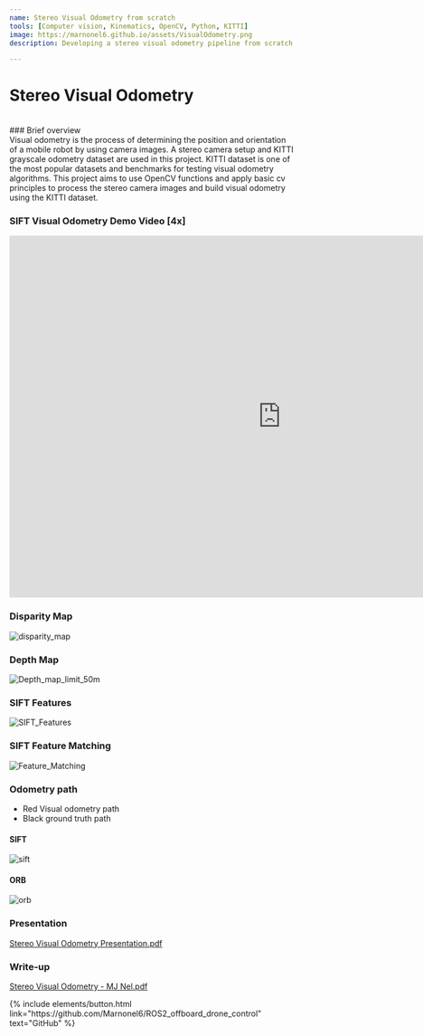 ```yaml
---
name: Stereo Visual Odometry from scratch
tools: [Computer vision, Kinematics, OpenCV, Python, KITTI]
image: https://marnonel6.github.io/assets/VisualOdometry.png
description: Developing a stereo visual odometry pipeline from scratch.

---
```


# Stereo Visual Odometry

<br>
### Brief overview
<br>
Visual odometry is the process of determining the position and orientation of a mobile robot by using camera images. A stereo camera setup and KITTI grayscale odometry dataset are used in this project.
KITTI dataset is one of the most popular datasets and benchmarks for testing visual odometry algorithms. This project aims to use OpenCV functions and apply basic cv principles to process the stereo 
camera images and build visual odometry using the KITTI dataset.

### SIFT Visual Odometry Demo Video [4x]
<iframe width="960" height="640" src="https://www.youtube.com/embed/XMeyRDLE4K4?si=ENV-ZfgACNpz-pgL" title="YouTube video player" frameborder="0" allow="accelerometer; autoplay; clipboard-write; encrypted-media; gyroscope; picture-in-picture; web-share" allowfullscreen></iframe>

### Disparity Map
![disparity_map](https://github.com/Marnonel6/marnonel6.github.io/assets/60977336/29e18797-8492-4a89-a7e0-6c274891e3a2)

### Depth Map
![Depth_map_limit_50m](https://github.com/Marnonel6/marnonel6.github.io/assets/60977336/366a4a37-f0df-4a07-b14f-688988b5fdf7)

### SIFT Features
![SIFT_Features](https://github.com/Marnonel6/marnonel6.github.io/assets/60977336/010f0166-ff7e-4a0f-ac7c-ebf2c003bf30)

### SIFT Feature Matching
![Feature_Matching](https://github.com/Marnonel6/marnonel6.github.io/assets/60977336/e5bcdd1a-d7f8-4b06-924a-66b24eb8a502)

### Odometry path
- Red Visual odometry path
- Black ground truth path

#### SIFT
![sift](https://github.com/Marnonel6/marnonel6.github.io/assets/60977336/6079b188-07c5-4fce-ba07-d598dfbd67d5)

#### ORB
![orb](https://github.com/Marnonel6/marnonel6.github.io/assets/60977336/d17fe740-41fe-4e64-a29a-93425f3323f5)

### Presentation
[Stereo Visual Odometry Presentation.pdf](https://github.com/Marnonel6/marnonel6.github.io/files/13320831/Stereo.Visual.Odometry.Presentation.pdf)

### Write-up
[Stereo Visual Odometry - MJ Nel.pdf](https://github.com/Marnonel6/marnonel6.github.io/files/13320838/Stereo.Visual.Odometry.-.MJ.Nel.pdf)



<p class="text-center">
{% include elements/button.html link="https://github.com/Marnonel6/ROS2_offboard_drone_control" text="GitHub" %}
</p>

